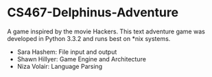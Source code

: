 # CS467-Delphinus-Adventure
A game inspired by the movie Hackers.
This text adventure game was developed in Python 3.3.2 and runs best on *nix systems.

* Sara Hashem: File input and output 
* Shawn Hillyer: Game Engine and Architecture
* Niza Volair: Language Parsing
